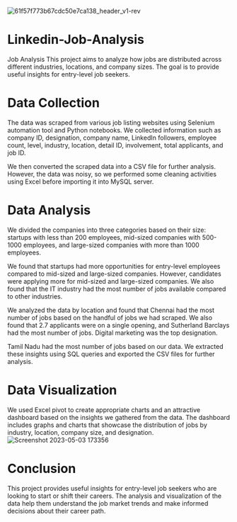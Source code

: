 ![61f57f773b67cdc50e7ca138_header_v1-rev](https://user-images.githubusercontent.com/128593114/235909735-d4df9e8d-965e-4188-965d-b155a934418d.png)


# Linkedin-Job-Analysis
Job Analysis
This project aims to analyze how jobs are distributed across different industries, locations, and company sizes. 
The goal is to provide useful insights for entry-level job seekers.

# Data Collection
The data was scraped from various job listing websites using Selenium automation tool and Python notebooks. We collected information such as company ID, designation, company name, LinkedIn followers, employee count, level, industry, location, detail ID, involvement, total applicants, and job ID.

We then converted the scraped data into a CSV file for further analysis. However, the data was noisy, so we performed some cleaning activities using Excel before importing it into MySQL server.

# Data Analysis
We divided the companies into three categories based on their size: startups with less than 200 employees, mid-sized companies with 500-1000 employees, and large-sized companies with more than 1000 employees.

We found that startups had more opportunities for entry-level employees compared to mid-sized and large-sized companies. However, candidates were applying more for mid-sized and large-sized companies. We also found that the IT industry had the most number of jobs available compared to other industries.

We analyzed the data by location and found that Chennai had the most number of jobs based on the handful of jobs we had scraped. We also found that 2.7 applicants were on a single opening, and Sutherland Barclays had the most number of jobs. Digital marketing was the top designation.

Tamil Nadu had the most number of jobs based on our data. We extracted these insights using SQL queries and exported the CSV files for further analysis.

# Data Visualization
We used Excel pivot to create appropriate charts and an attractive dashboard based on the insights we gathered from the data. The dashboard includes graphs and charts that showcase the distribution of jobs by industry, location, company size, and designation.
![Screenshot 2023-05-03 173356](https://user-images.githubusercontent.com/128593114/235910752-324d5859-962c-481f-8fd8-e7bf4aaa6ff2.png)


# Conclusion
This project provides useful insights for entry-level job seekers who are looking to start or shift their careers. The analysis and visualization of the data help them understand the job market trends and make informed decisions about their career path.
